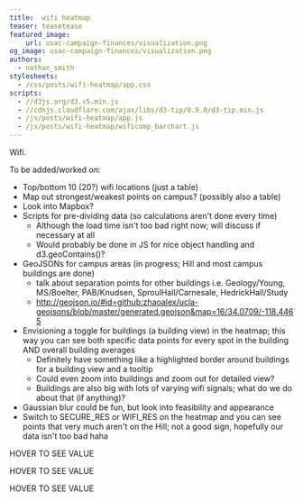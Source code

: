 ```yaml
---
title:  wifi heatmap
teaser: teasetease
featured_image:
    url: usac-campaign-finances/visualization.png
og_image: usac-campaign-finances/visualization.png
authors:
  - nathan_smith
stylesheets:
  - /css/posts/wifi-heatmap/app.css
scripts:
  - //d3js.org/d3.v5.min.js
  - //cdnjs.cloudflare.com/ajax/libs/d3-tip/0.9.0/d3-tip.min.js
  - /js/posts/wifi-heatmap/app.js
  - /js/posts/wifi-heatmap/wificomp_barchart.js
---
```


Wifi.

To be added/worked on:
- Top/bottom 10 (20?) wifi locations (just a table)
- Map out strongest/weakest points on campus? (possibly also a table)
- Look into Mapbox?
- Scripts for pre-dividing data (so calculations aren't done every time)
  - Although the load time isn't too bad right now; will discuss if necessary at all
  - Would probably be done in JS for nice object handling and d3.geoContains()?
- GeoJSONs for campus areas (in progress; Hill and most campus buildings are done)
  - talk about separation points for other buildings i.e. Geology/Young, MS/Boelter, PAB/Knudsen, SproulHall/Carnesale, HedrickHall/Study
  - http://geojson.io/#id=github:zhaoalex/ucla-geojsons/blob/master/generated.geojson&map=16/34.0709/-118.4465
- Envisioning a toggle for buildings (a building view) in the heatmap; this way you can see both specific data points for every spot in the building AND overall building averages
  - Definitely have something like a highlighted border around buildings for a building view and a tooltip
  - Could even zoom into buildings and zoom out for detailed view?
  - Buildings are also big with lots of varying wifi signals; what do we do about that (if anything)?
- Gaussian blur could be fun, but look into feasibility and appearance
- Switch to SECURE_RES or WIFI_RES on the heatmap and you can see points that very much aren't on the Hill; not a good sign, hopefully our data isn't too bad haha

<div class="rough-wifi-heatmap-wrapper">
  <div class="wifi-heatmap-text-wrapper">
    <p class="wifi-heatmap-str">HOVER TO SEE VALUE</p>
    <p class="wifi-heatmap-lat">HOVER TO SEE VALUE</p>
    <p class="wifi-heatmap-lon">HOVER TO SEE VALUE</p>
  </div>
</div>

<div id="avg-network-str-bar-chart" />
